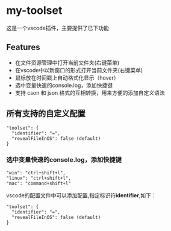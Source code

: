 # my-toolset
这是一个vscode插件，主要提供了已下功能


## Features

- 在文件资源管理中打开当前文件夹(右键菜单)
- 在vscode中以新窗口的形式打开当前文件夹(右键菜单)
- 鼠标放在时间戳上自动格式化显示（hover）
- 选中变量快速的console.log，添加快捷键
- 支持 cson 和 json 格式的互相转换，用来方便的添加自定义语法

## 所有支持的自定义配置
```
"toolset": {
  "identifier": "=",
  "revealFileInOS": false (default)
}
```

### 选中变量快速的console.log，添加快捷键
```
"win": "ctrl+shift+l",
"linux": "ctrl+shift+l",
"mac": "command+shift+l"
```
vscode的配置文件中可以添加配置,指定标识符**identifier**,如下：
```
"toolset": {
  "identifier": "=",
  "revealFileInOS": false (default)
}
```
